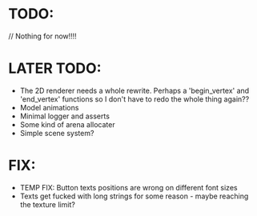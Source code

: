 # TODO:
// Nothing for now!!!!

# LATER TODO:
- The 2D renderer needs a whole rewrite. Perhaps a 'begin_vertex' and 'end_vertex' functions so I don't have to redo the whole thing again??
- Model animations
- Minimal logger and asserts
- Some kind of arena allocater
- Simple scene system?

# FIX:
- TEMP FIX: Button texts positions are wrong on different font sizes 
- Texts get fucked with long strings for some reason - maybe reaching the texture limit?
